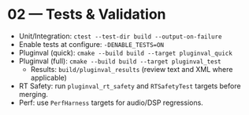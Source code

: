 # 02 — Tests & Validation

- Unit/Integration: `ctest --test-dir build --output-on-failure`
- Enable tests at configure: `-DENABLE_TESTS=ON`
- Pluginval (quick): `cmake --build build --target pluginval_quick`
- Pluginval (full): `cmake --build build --target pluginval_test`
  - Results: `build/pluginval_results` (review text and XML where applicable)
- RT Safety: run `pluginval_rt_safety` and `RTSafetyTest` targets before merging.
- Perf: use `PerfHarness` targets for audio/DSP regressions.

